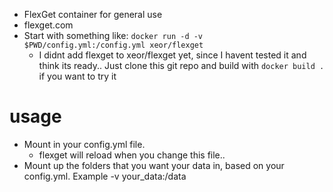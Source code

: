 * FlexGet container for general use
* flexget.com
* Start with something like: `docker run -d -v $PWD/config.yml:/config.yml xeor/flexget`
  * I didnt add flexget to xeor/flexget yet, since I havent tested it and think its ready.. Just clone this git repo and build with `docker build .` if you want to try it

# usage
* Mount in your config.yml file.
  * flexget will reload when you change this file..
* Mount up the folders that you want your data in, based on your config.yml. Example -v your_data:/data
